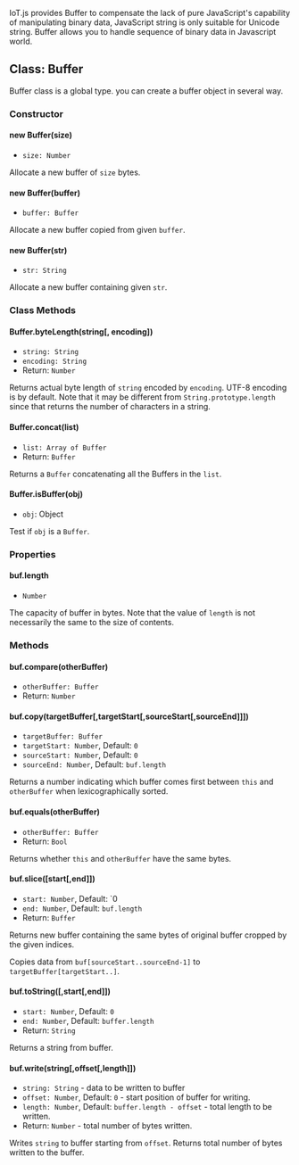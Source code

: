 IoT.js provides Buffer to compensate the lack of pure JavaScript's capability of manipulating binary data, JavaScript string is only suitable for Unicode string. Buffer allows you to handle sequence of binary data in Javascript world.


## Class: Buffer
Buffer class is a global type. you can create a buffer object in several way.


### Constructor


#### new Buffer(size)
* `size: Number`

Allocate a new buffer of `size` bytes.


#### new Buffer(buffer)
* `buffer: Buffer`

Allocate a new buffer copied from given `buffer`.


#### new Buffer(str)
* `str: String`

Allocate a new buffer containing given `str`.


### Class Methods


#### Buffer.byteLength(string[, encoding])
* `string: String`
* `encoding: String`
* Return: `Number`

Returns actual byte length of `string` encoded by `encoding`. UTF-8 encoding is by default.
Note that it may be different from `String.prototype.length` since that returns the number of characters in a string.


#### Buffer.concat(list)
* `list: Array of Buffer`
* Return: `Buffer`

Returns a `Buffer` concatenating all the Buffers in the `list`.


#### Buffer.isBuffer(obj)
* `obj`: Object

Test if `obj` is a `Buffer`.


### Properties


#### buf.length
* `Number`

The capacity of buffer in bytes.
Note that the value of `length` is not necessarily the same to the size of contents.


### Methods


#### buf.compare(otherBuffer)
* `otherBuffer: Buffer`
* Return: `Number`


#### buf.copy(targetBuffer[,targetStart[,sourceStart[,sourceEnd]]])
* `targetBuffer: Buffer`
* `targetStart: Number`, Default: `0`
* `sourceStart: Number`, Default: `0`
* `sourceEnd: Number`, Default: `buf.length`

Returns a number indicating which buffer comes first between `this` and `otherBuffer` when lexicographically sorted.


#### buf.equals(otherBuffer)
* `otherBuffer: Buffer`
* Return: `Bool`

Returns whether `this` and `otherBuffer` have the same bytes.


#### buf.slice([start[,end]])
* `start: Number`, Default: `0
* `end: Number`, Default: `buf.length`
* Return: `Buffer`

Returns new buffer containing the same bytes of original buffer cropped by the given indices.

Copies data from `buf[sourceStart..sourceEnd-1]` to `targetBuffer[targetStart..]`.


#### buf.toString([,start[,end]])
* `start: Number`, Default: `0`
* `end: Number`, Default: `buffer.length`
* Return: `String`

Returns a string from buffer.


#### buf.write(string[,offset[,length]])
* `string: String` - data to be written to buffer
* `offset: Number`, Default: `0` - start position of buffer for writing.
* `length: Number`, Default: `buffer.length - offset` - total length to be written.
* Return: `Number` - total number of bytes written.

Writes `string` to buffer starting from `offset`. Returns total number of bytes written to the buffer.
